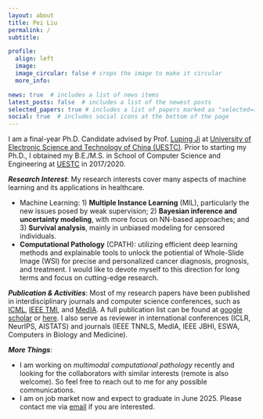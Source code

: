 ```yaml
---
layout: about
title: Pei Liu
permalink: /
subtitle: 

profile:
  align: left
  image: 
  image_circular: false # crops the image to make it circular
  more_info: 

news: true  # includes a list of news items
latest_posts: false  # includes a list of the newest posts
selected_papers: true # includes a list of papers marked as "selected={true}"
social: true  # includes social icons at the bottom of the page
---
```


I am a final-year Ph.D. Candidate advised by Prof. [Luping Ji](https://faculty.uestc.edu.cn/jiluping/zh_CN/index.htm) at [University of Electronic Science and Technology of China (UESTC)](https://en.uestc.edu.cn/). Prior to starting my Ph.D., I obtained my B.E./M.S. in School of Computer Science and Engineering at [UESTC](https://en.uestc.edu.cn/) in 2017/2020. 

***Research Interest***: My research interests cover many aspects of machine learning and its applications in healthcare.
- Machine Learning: 1) **Multiple Instance Learning** (MIL), particularly the new issues posed by weak supervision; 2) **Bayesian inference and uncertainty modeling**, with more focus on NN-based approaches; and 3) **Survival analysis**, mainly in unbiased modeling for censored individuals.
- **Computational Pathology** (CPATH): utilizing efficient deep learning methods and explainable tools to unlock the potiential of Whole-Slide Image (WSI) for precise and personalized cancer diagnosis, prognosis, and treatment. I would like to devote myself to this direction for long terms and focus on cutting-edge research. 

***Publication & Activities***: Most of my research papers have been published in interdisciplinary journals and computer science conferences, such as [ICML](https://openreview.net/group?id=ICML.cc), [IEEE TMI](https://ieeexplore.ieee.org/xpl/RecentIssue.jsp?punumber=42), and [MedIA](https://www.sciencedirect.com/journal/medical-image-analysis). A full publication list can be found at [google scholar](https://scholar.google.com/citations?user=FNghdtEAAAAJ) or [here](https://liupei101.github.io/publications/). I also serve as reviewer in international conferences (ICLR, NeurIPS, AISTATS) and journals (IEEE TNNLS, MedIA, IEEE JBHI, ESWA, Computers in Biology and Medicine). 

***More Things***:
- I am working on *multimodal computational pathology* recently and looking for the collaborators with similar interests (remote is also welcome). So feel free to reach out to me for any possible communications.
- I am on job market now and expect to graduate in June 2025. Please contact me via [email](mailto:yuukilp@163.com) if you are interested. 